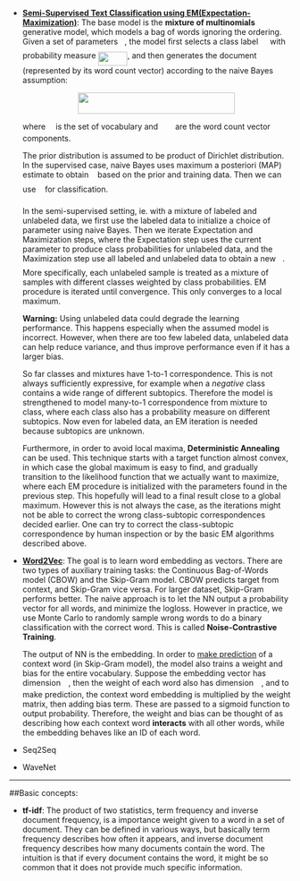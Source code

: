 * [**Semi-Supervised Text Classification using EM(Expectation-Maximization)**](https://www.cs.cmu.edu/~tom/pubs/NigamEtAl-bookChapter.pdf):  The base model is the **mixture of multinomials** generative model, which models a bag of words ignoring the ordering. Given a set of parameters <img src="/summaries/tex/27e556cf3caa0673ac49a8f0de3c73ca.svg?invert_in_darkmode&sanitize=true" align=middle width=8.17352744999999pt height=22.831056599999986pt/>, the model first selects a class label <img src="/summaries/tex/5b4e948631c62d0fd9a96da246b0e5c3.svg?invert_in_darkmode&sanitize=true" align=middle width=13.21831334999999pt height=14.15524440000002pt/> with probability measure <img src="/summaries/tex/d749361c7beeb6801718a23468f53a12.svg?invert_in_darkmode&sanitize=true" align=middle width=52.40216354999999pt height=24.65753399999998pt/>, and then generates the document <img src="/summaries/tex/9fc20fb1d3825674c6a279cb0d5ca636.svg?invert_in_darkmode&sanitize=true" align=middle width=14.045887349999989pt height=14.15524440000002pt/> (represented by its word count vector) according to the naive Bayes assumption:

  <p align="center"><img src="/summaries/tex/245373818583f963c8117d8f025d4dd9.svg?invert_in_darkmode&sanitize=true" align=middle width=281.13576974999995pt height=38.402052149999996pt/></p>

  where <img src="/summaries/tex/c91091e68f0e0113ff161179172813ac.svg?invert_in_darkmode&sanitize=true" align=middle width=10.28535419999999pt height=14.15524440000002pt/> is the set of vocabulary and <img src="/summaries/tex/b649e5cb9133065e4e08f011eb1a48ce.svg?invert_in_darkmode&sanitize=true" align=middle width=22.915812149999994pt height=14.15524440000002pt/> are the word count vector components. 

  The prior distribution is assumed to be product of Dirichlet distribution. In the supervised case, naive Bayes uses maximum a posteriori (MAP) estimate to obtain <img src="/summaries/tex/27e556cf3caa0673ac49a8f0de3c73ca.svg?invert_in_darkmode&sanitize=true" align=middle width=8.17352744999999pt height=22.831056599999986pt/> based on the prior and training data. Then we can use <img src="/summaries/tex/27e556cf3caa0673ac49a8f0de3c73ca.svg?invert_in_darkmode&sanitize=true" align=middle width=8.17352744999999pt height=22.831056599999986pt/> for classification.

  In the semi-supervised setting, ie. with a mixture of labeled and unlabeled data, we first use the labeled data to initialize a choice of parameter using naive Bayes. Then we iterate Expectation and Maximization steps, where the Expectation step uses the current parameter to produce class probabilities for unlabeled data, and the Maximization step use all labeled and unlabeled data to obtain a new <img src="/summaries/tex/27e556cf3caa0673ac49a8f0de3c73ca.svg?invert_in_darkmode&sanitize=true" align=middle width=8.17352744999999pt height=22.831056599999986pt/>. More specifically, each unlabeled sample is treated as a mixture of samples with different classes weighted by class probabilities. EM procedure is iterated until convergence. This only converges to a local maximum. 

  **Warning:** Using unlabeled data could degrade the learning performance. This happens especially when the assumed model is incorrect. However, when there are too few labeled data, unlabeled data can help reduce variance, and thus improve performance even if it has a larger bias.

  So far classes and mixtures have 1-to-1 correspondence. This is not always sufficiently expressive, for example when a *negative* class contains a wide range of different subtopics. Therefore the model is strengthened to model many-to-1 correspondence from mixture to class, where each class also has a probability measure on different subtopics. Now even for labeled data, an EM iteration is needed because subtopics are unknown. 

  Furthermore, in order to avoid local maxima, **Deterministic Annealing** can be used. This technique starts with a target function almost convex, in which case the global maximum is easy to find, and gradually transition to the likelihood function that we actually want to maximize, where each EM procedure is initialized with the parameters found in the previous step. This hopefully will lead to a final result close to a global maximum. However this is not always the case, as the iterations might not be able to correct the wrong class-subtopic correspondences decided earlier. One can try to correct the class-subtopic correspondence by human inspection or by the basic EM algorithms described above.

* [**Word2Vec**](https://arxiv.org/pdf/1301.3781.pdf): The goal is to learn word embedding as vectors. There are two types of auxiliary training tasks: the Continuous Bag-of-Words model (CBOW) and the Skip-Gram model. CBOW predicts target from context, and Skip-Gram vice versa. For larger dataset, Skip-Gram performs better. The naive approach is to let the NN output a probability vector for all words, and minimize the logloss. However in practice, we use Monte Carlo to randomly sample wrong words to do a binary classification with the correct word. This is called **Noise-Contrastive Training**.

  The output of NN is the embedding. In order to [make prediction](https://www.tensorflow.org/api_docs/python/tf/nn/nce_loss) of a context word (in Skip-Gram model), the model also trains a weight and bias for the entire vocabulary. Suppose the embedding vector has dimension <img src="/summaries/tex/55a049b8f161ae7cfeb0197d75aff967.svg?invert_in_darkmode&sanitize=true" align=middle width=9.86687624999999pt height=14.15524440000002pt/>, then the weight of each word also has dimension <img src="/summaries/tex/55a049b8f161ae7cfeb0197d75aff967.svg?invert_in_darkmode&sanitize=true" align=middle width=9.86687624999999pt height=14.15524440000002pt/>, and to make prediction, the context word embedding is multiplied by the weight matrix, then adding bias term. These are passed to a sigmoid function to output probability. Therefore, the weight and bias can be thought of as describing how each context word **interacts** with all other words, while the embedding behaves like an ID of each word.

* Seq2Seq

* WaveNet

---

##Basic concepts:

* **tf-idf**: The product of two statistics, term frequency and inverse document frequency, is a importance weight given to a word in a set of document. They can be defined in various ways, but basically term frequency describes how often it appears, and inverse document frequency describes how many documents contain the word. The intuition is that if every document contains the word, it might be so common that it does not provide much specific information.